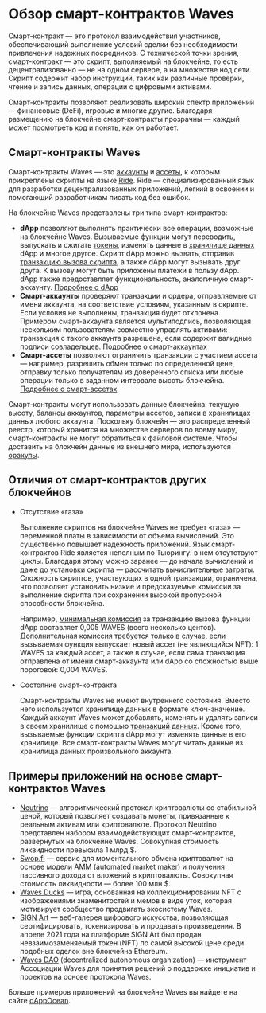 # Обзор смарт-контрактов Waves

Смарт-контракт — это протокол взаимодействия участников, обеспечивающий выполнение условий сделки без необходимости привлечения надежных посредников. С технической точки зрения, смарт-контракт — это скрипт, выполняемый на блокчейне, то есть децентрализованно — не на одном сервере, а на множестве нод сети. Скрипт содержит набор инструкций, таких как различные проверки, чтение и запись данных, операции с цифровыми активами.

Cмарт-контракты позволяют реализовать широкий спектр приложений — финансовые (DeFi), игровые и многие другие. Благодаря размещению на блокчейне смарт-контракты прозрачны — каждый может посмотреть код и понять, как он работает.

## Cмарт-контракты Waves

Смарт-контракты Waves — это [аккаунты](/ru/blockchain/account/) и [ассеты](/ru/blockchain/token/), к которым прикреплены скрипты на языке [Ride](/ru/ride/). Ride — специализированный язык для разработки децентрализованных приложений, легкий в освоении и помогающий разработчикам писать код без ошибок.

На блокчейне Waves представлены три типа смарт-контрактов:

* **dApp** позволяют выполнять практически все операции, возможные на блокчейне Waves. Вызываемые функции могут переводить, выпускать и сжигать [токены](/ru/blockchain/token/), изменять данные в [хранилище данных](/ru/blockchain/account/account-data-storage) dApp и многое другое. Скрипт dApp можно вызвать, отправив [транзакцию вызова скрипта](/ru/blockchain/transaction-type/invoke-script-transaction), а также dApp могут вызывать друг друга. К вызову могут быть приложены платежи в пользу dApp. dApp также предоставляет функциональность, аналогичную смарт-аккаунту. [Подробнее о dApp](/ru/building-apps/smart-contracts/what-is-a-dapp)
* **Смарт-аккаунты** проверяют транзакции и ордера, отправляемые от имени аккаунта, на соответствие условиям, указанным в скрипте. Если условия не выполнены, транзакция будет отклонена. Примером смарт-аккаунта является мультиподпись, позволяющая нескольким пользователям совместно управлять активами: транзакция с такого аккаунта разрешена, если содержит валидные подписи совладельцев. [Подробнее о смарт-аккаунтах](/ru/building-apps/smart-contracts/what-is-smart-account)
* **Смарт-ассеты** позволяют ограничить транзакции с участием ассета — например, разрешить обмен только по определенной цене, отправку только получателям из доверенного списка или любые операции только в заданном интервале высоты блокчейна. [Подробнее о смарт-ассетах](/ru/building-apps/smart-contracts/what-is-smart-asset)

Смарт-контракты могут использовать данные блокчейна: текущую высоту, балансы аккаунтов, параметры ассетов, записи в хранилищах данных любого аккаунта. Поскольку блокчейн — это распределенный реестр, который хранится на множестве серверов по всему миру, смарт-контракты не могут обратиться к файловой системе. Чтобы доставить на блокчейн данные из внешнего мира, используются [оракулы](/ru/blockchain/oracle).

## Отличия от смарт-контрактов других блокчейнов

* Отсутствие «газа»

   Выполнение скриптов на блокчейне Waves не требует «газа» — переменной платы в зависимости от объема вычислений. Это существенно повышает надежность приложений. Язык смарт-контрактов Ride является неполным по Тьюрингу: в нем отсутствуют циклы. Благодаря этому можно заранее — до начала вычислений и даже до установки скрипта — рассчитать вычислительные затраты. Сложность скриптов, участвующих в одной транзакции, ограничена, что позволяет установить низкие и предсказуемые комиссии за выполнение скрипта при сохранении высокой пропускной способности блокчейна.

   Например, [минимальная комиссия](/ru/blockchain/transaction/transaction-fee) за транзакцию вызова функции dApp составляет 0,005 WAVES (всего несколько центов). Дополнительная комиссия требуется только в случае, если вызываемая функция выпускает новый ассет (не являющийся NFT): 1 WAVES за каждый ассет, а также в случае, если сама транзакция отправлена от имени смарт-аккаунта или dApp со сложностью выше пороговой: 0,004 WAVES.

* Состояние смарт-контракта

   Cмарт-контракты Waves не имеют внутреннего состояния. Вместо него используется хранилище данных в формате ключ-значение. Каждый аккаунт Waves может добавлять, изменять и удалять записи в своем хранилище с помощью [транзакций данных](/ru/blockchain/transaction-type/data-transaction). Кроме того, вызываемые функции скрипта dApp могут изменять данные в его хранилище. Все смарт-контракты Waves могут читать данные из хранилища данных произвольного аккаунта.

## Примеры приложений на основе смарт-контрактов Waves

* [Neutrino](http://neutrino.at/) — алгоритмический протокол криптовалюты со стабильной ценой, который позволяет создавать монеты, привязанные к реальным активам или криптовалюте. Протокол Neutrino представлен набором взаимодействующих смарт-контрактов, развернутых на блокчейне Waves. Совокупная стоимость ликвидности превысила 1 млрд $.
* [Swop.fi](https://swop/fi) — сервис для моментального обмена криптовалют на основе модели AMM (automated market maker) и получения пассивного дохода от вложений в криптовалюты. Совокупная стоимость ликвидности — более 100 млн $.
* [Waves Ducks](https://wavesducks.com/) — игра, основанная на коллекционировании NFT c изображениями знаменитостей и мемов в виде уток, которая мотивирует сообщество продвигать экосистему Waves.
* [SIGN Art](https://sign-art.app/) — веб-галерея цифрового искусства, позволяющая сертифицировать, токенизировать и продавать произведения. В апреле 2021 года на платформе SIGN Art был продан невзаимозаменяемый токен (NFT) по самой высокой цене среди подобных сделок вне блокчейна Ethereum.
* [Waves DAO](https://dao.wavesassociation.org/) (decentralized autonomous organization) — инструмент Ассоциации Waves для принятия решений о поддержке инициатив и проектов на основе протокола Waves.

Больше примеров приложений на блокчейне Waves вы найдете на сайте [dAppOcean](https://www.dappocean.io/).
